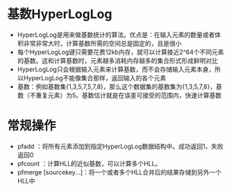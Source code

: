 # 基数HyperLogLog

+ HyperLogLog是用来做基数统计的算法。优点是：在输入元素的数量或者体积非常非常大时，计算基数所需的空间总是固定的，且是很小
+ 每个HyperLogLog键只需要花费12kb内存，就可以计算接近2^64个不同元素的基数。这和计算基数时，元素越多消耗内存越多的集合形式形成鲜明对比
+ HyperLogLog只会根据输入元素来计算基数，而不会存储输入元素本身，所以HyperLogLog不能像集合那样，返回输入的各个元素
+ 基数：例如基数集{1,3,5,7,5,7,8}，那么这个数据集的基数集为{1,3,5,7,8}，基数（不重复元素）为5。基数估计就是在误差可接受的范围内，快速计算基数

# 常规操作

+ pfadd <key> <value>：将所有元素添加到指定HyperLogLog数据结构中。成功返回1，失败返回0
+ pfcount <key>：计算HLL的近似基数，可以计算多个HLL。
+ pfmerge <deskey> <sourcekey> [sourcekey...]：将一个或者多个HLL合并后的结果存储到另外一个HLL中

